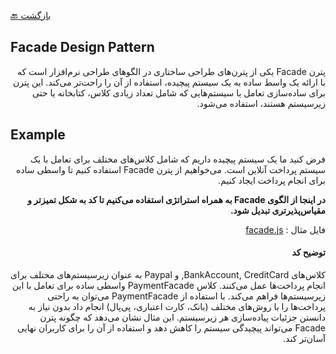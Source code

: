 [🔙 بازگشت](../readme.md)

## Facade Design Pattern

<div align="right" dir="rtl">

پترن Facade یکی از پترن‌های طراحی ساختاری در الگوهای طراحی نرم‌افزار است که با ارائه یک واسط ساده به یک سیستم پیچیده، استفاده از آن را راحت‌تر می‌کند. این پترن برای ساده‌سازی تعامل با سیستم‌هایی که شامل تعداد زیادی کلاس، کتابخانه یا حتی زیرسیستم هستند، استفاده می‌شود.

</div>

## Example

<div align="right" dir="rtl">

فرض کنید ما یک سیستم پیچیده داریم که شامل کلاس‌های مختلف برای تعامل با یک سیستم پرداخت آنلاین است. می‌خواهیم از پترن Facade استفاده کنیم تا واسطی ساده برای انجام پرداخت ایجاد کنیم.

**در اینجا از الگوی Facade به همراه استراتژی استفاده می‌کنیم تا کد به شکل تمیزتر و مقیاس‌پذیرتری تبدیل شود.**

فایل مثال : [facade.js](./facade.js)

#### توضیح کد
کلاس‌های BankAccount, CreditCard, و Paypal به عنوان زیرسیستم‌های مختلف برای انجام پرداخت‌ها عمل می‌کنند.
کلاس PaymentFacade واسطی ساده برای تعامل با این زیرسیستم‌ها فراهم می‌کند.
با استفاده از PaymentFacade می‌توان به راحتی پرداخت‌ها را با روش‌های مختلف (بانک، کارت اعتباری، پی‌پال) انجام داد بدون نیاز به دانستن جزئیات پیاده‌سازی هر زیرسیستم.
این مثال نشان می‌دهد که چگونه پترن Facade می‌تواند پیچیدگی سیستم را کاهش دهد و استفاده از آن را برای کاربران نهایی آسان‌تر کند.

</div>

